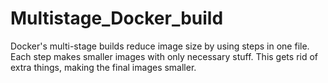 # Multistage_Docker_build
Docker's multi-stage builds reduce image size by using steps in one file. Each step makes smaller images with only necessary stuff. This gets rid of extra things, making the final images smaller.
